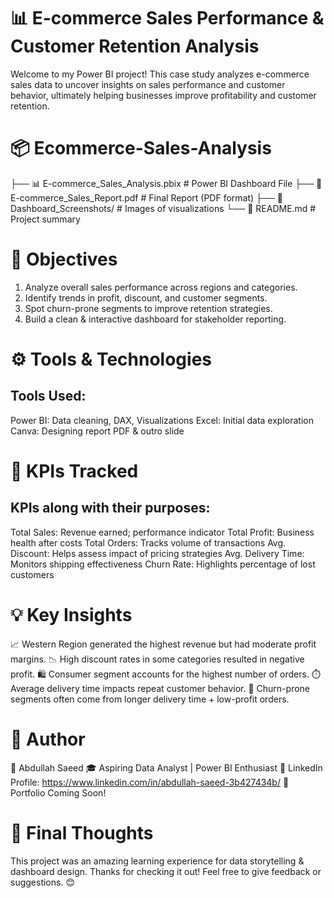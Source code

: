 # 📊 E-commerce Sales Performance & Customer Retention Analysis
Welcome to my Power BI project! This case study analyzes e-commerce sales data to uncover insights on sales performance and customer behavior, ultimately helping businesses improve profitability and customer retention.

# 📦 Ecommerce-Sales-Analysis
├── 📊 E-commerce_Sales_Analysis.pbix     # Power BI Dashboard File
├── 📄 E-commerce_Sales_Report.pdf        # Final Report (PDF format)
├── 📸 Dashboard_Screenshots/             # Images of visualizations
└── 📘 README.md                          # Project summary

# 🎯 Objectives
1. Analyze overall sales performance across regions and categories.
2. Identify trends in profit, discount, and customer segments.
3. Spot churn-prone segments to improve retention strategies.
4. Build a clean & interactive dashboard for stakeholder reporting.

# ⚙️ Tools & Technologies
## Tools Used:
Power BI: Data cleaning, DAX, Visualizations
Excel: Initial data exploration
Canva: Designing report PDF & outro slide

# 🔑 KPIs Tracked
## KPIs along with their purposes:
Total Sales: Revenue earned; performance indicator
Total Profit: Business health after costs
Total Orders: Tracks volume of transactions
Avg. Discount: Helps assess impact of pricing strategies
Avg. Delivery Time: Monitors shipping effectiveness
Churn Rate: Highlights percentage of lost customers

# 💡 Key Insights
📈 Western Region generated the highest revenue but had moderate profit margins.
📉 High discount rates in some categories resulted in negative profit.
🛍️ Consumer segment accounts for the highest number of orders.
⏱️ Average delivery time impacts repeat customer behavior.
🔁 Churn-prone segments often come from longer delivery time + low-profit orders.

# 📌 Author
👤 Abdullah Saeed
🎓 Aspiring Data Analyst | Power BI Enthusiast
🔗 LinkedIn Profile: https://www.linkedin.com/in/abdullah-saeed-3b427434b/
📁 Portfolio Coming Soon!

# 🏁 Final Thoughts
This project was an amazing learning experience for data storytelling & dashboard design.
Thanks for checking it out! Feel free to give feedback or suggestions. 😊
